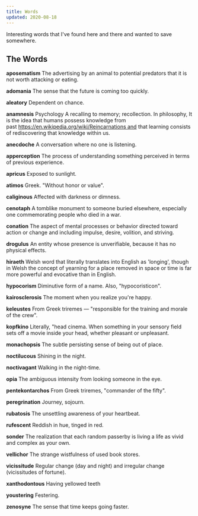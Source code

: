 ```yaml
---
title: Words
updated: 2020-08-18
---
```

Interesting words that I've found here and there and wanted to save somewhere.

## The Words

__aposematism__
The advertising by an animal to potential predators that it is not worth attacking or eating.

__adomania__
The sense that the future is coming too quickly.

__aleatory__
Dependent on chance.

__anamnesis__
Psychology A recalling to memory; recollection. In philosophy, It is the idea that humans possess knowledge from past https://en.wikipedia.org/wiki/Reincarnations and that learning consists of rediscovering that knowledge within us.

__anecdoche__
A conversation where no one is listening.

__apperception__
The process of understanding something perceived in terms of previous experience.

__apricus__
Exposed to sunlight.

__atimos__
Greek. "Without honor or value".

__caliginous__
Affected with darkness or dimness.

__cenotaph__
A tomblike monument to someone buried elsewhere, especially one commemorating people who died in a war.

__conation__
The aspect of mental processes or behavior directed toward action or change and including impulse, desire, volition, and striving.

__drogulus__
An entity whose presence is unverifiable, because it has no physical effects.

__hiraeth__
Welsh word that literally translates into English as 'longing', though in Welsh the concept of yearning for a place removed in space or time is far more powerful and evocative than in English.

__hypocorism__
Diminutive form of a name. Also, "hypocoristicon".

__kairosclerosis__
The moment when you realize you're happy.

__keleustes__
From Greek triremes — "responsible for the training and morale of the crew".

__kopfkino__
Literally, "head cinema. When something in your sensory field sets off a movie inside your head, whether pleasant or unpleasant.

__monachopsis__
The subtle persisting sense of being out of place.

__noctilucous__
Shining in the night.

__noctivagant__
Walking in the night-time.

__opia__
The ambiguous intensity from looking someone in the eye.

__pentekontarchos__
From Greek triremes, "commander of the fifty".

__peregrination__
Journey, sojourn.

__rubatosis__
The unsettling awareness of your heartbeat.

__rufescent__
Reddish in hue, tinged in red.

__sonder__
The realization that each random passerby is living a life as vivid and complex as your own.

__vellichor__
The strange wistfulness of used book stores.

__vicissitude__
Regular change (day and night) and irregular change (vicissitudes of fortune).

__xanthodontous__
Having yellowed teeth

__youstering__
Festering.

__zenosyne__
The sense that time keeps going faster.
